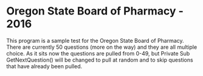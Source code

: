 # Oregon State Board of Pharmacy - 2016
This program is a sample test for the Oregon State Board of Pharmacy. There are currently 50 questions (more on the way)
and they are all multiple choice. As it sits now the questions are pulled from 0-49, but Private Sub GetNextQuestion() will be changed to pull at random and to skip questions that have already been pulled.
